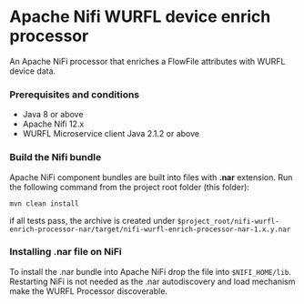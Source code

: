 # Apache Nifi WURFL device enrich processor
An Apache NiFi processor that enriches a FlowFile attributes with WURFL device data.

### Prerequisites and conditions

- Java 8 or above
- Apache Nifi 12.x
- WURFL Microservice client Java 2.1.2 or above

### Build the Nifi bundle

Apache NiFi component bundles are built into files with **.nar** extension. 
Run the following command from the project root folder (this folder):

`mvn clean install`

if all tests pass, the archive is created under `$project_root/nifi-wurfl-enrich-processor-nar/target/nifi-wurfl-enrich-processor-nar-1.x.y.nar` 

### Installing .nar file on NiFi

To install the .nar bundle into Apache NiFi drop the file into `$NIFI_HOME/lib`.
Restarting NiFi is not needed as the .nar autodiscovery and load mechanism
make the WURFL Processor discoverable.
